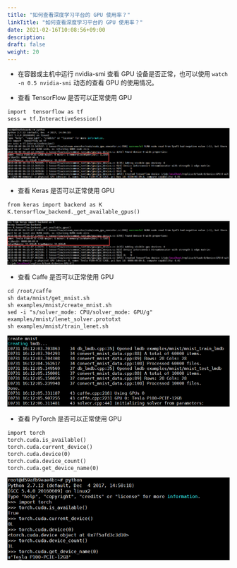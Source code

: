 ```yaml
---
title: "如何查看深度学习平台的 GPU 使用率？"
linkTitle: "如何查看深度学习平台的 GPU 使用率？"
date: 2021-02-16T10:08:56+09:00
description:
draft: false
weight: 20
---
```


- 在容器或主机中运行 nvidia-smi 查看 GPU 设备是否正常，也可以使用 `watch -n 0.5 nvidia-smi` 动态的查看 GPU 的使用情况。

- 查看 TensorFlow 是否可以正常使用 GPU

```shell
import  tensorflow as tf
sess = tf.InteractiveSession()
```

![Alt text](../_images/gpu-tensorflow.png)

- 查看 Keras 是否可以正常使用 GPU

```shell
from keras import backend as K
K.tensorflow_backend._get_available_gpus()
```

![Alt text](../_images/gpu-keras.png)

- 查看 Caffe 是否可以正常使用 GPU

```shell
cd /root/caffe
sh data/mnist/get_mnist.sh
sh examples/mnist/create_mnist.sh
sed -i "s/solver_mode: CPU/solver_mode: GPU/g" examples/mnist/lenet_solver.prototxt
sh examples/mnist/train_lenet.sh
```

![Alt text](../_images/gpu-caffe.png)

- 查看 PyTorch 是否可以正常使用 GPU

```shell
import torch
torch.cuda.is_available()
torch.cuda.current_device()
torch.cuda.device(0)
torch.cuda.device_count()
torch.cuda.get_device_name(0)
```

![Alt text](../_images/gpu-pytorch.png)
